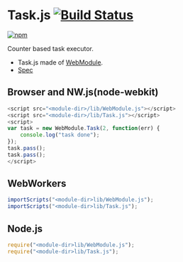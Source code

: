 # Task.js [![Build Status](https://travis-ci.org/uupaa/Task.js.svg)](https://travis-ci.org/uupaa/Task.js)

[![npm](https://nodei.co/npm/uupaa.task.js.svg?downloads=true&stars=true)](https://nodei.co/npm/uupaa.task.js/)

Counter based task executor.

- Task.js made of [WebModule](https://github.com/uupaa/WebModule).
- [Spec](https://github.com/uupaa/Task.js/wiki/Task)

## Browser and NW.js(node-webkit)

```js
<script src="<module-dir>/lib/WebModule.js"></script>
<script src="<module-dir>/lib/Task.js"></script>
<script>
var task = new WebModule.Task(2, function(err) {
    console.log("task done");
});
task.pass();
task.pass();
</script>
```

## WebWorkers

```js
importScripts("<module-dir>lib/WebModule.js");
importScripts("<module-dir>lib/Task.js");

```

## Node.js

```js
require("<module-dir>lib/WebModule.js");
require("<module-dir>lib/Task.js");

```


